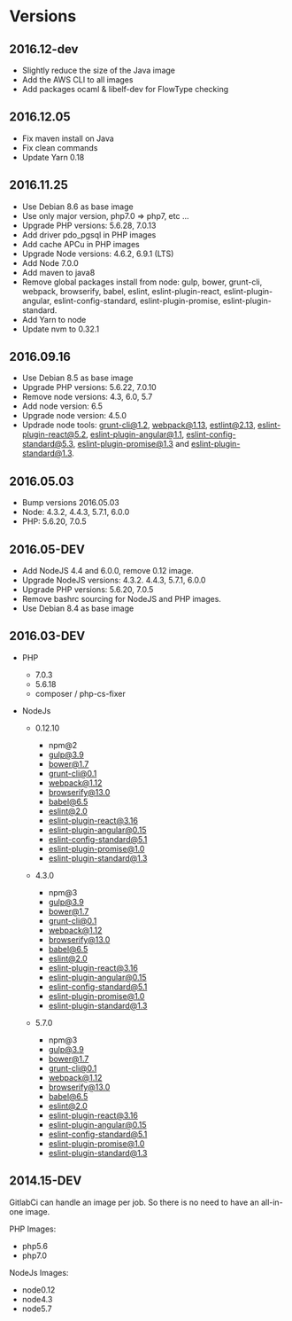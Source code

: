 Versions
========

2016.12-dev
-----------

* Slightly reduce the size of the Java image
* Add the AWS CLI to all images
* Add packages ocaml & libelf-dev for FlowType checking

2016.12.05
----------

* Fix maven install on Java
* Fix clean commands
* Update Yarn 0.18

2016.11.25
----------

* Use Debian 8.6 as base image
* Use only major version, php7.0 => php7, etc ...
* Upgrade PHP versions: 5.6.28, 7.0.13
* Add driver pdo_pgsql in PHP images
* Add cache APCu in PHP images
* Upgrade Node versions: 4.6.2, 6.9.1 (LTS)
* Add Node 7.0.0
* Add maven to java8
* Remove global packages install from node: gulp, bower, grunt-cli, webpack, browserify, babel, eslint, eslint-plugin-react, eslint-plugin-angular, eslint-config-standard, eslint-plugin-promise, eslint-plugin-standard.
* Add Yarn to node
* Update nvm to 0.32.1

2016.09.16
----------

* Use Debian 8.5 as base image
* Upgrade PHP versions: 5.6.22, 7.0.10
* Remove node versions: 4.3, 6.0, 5.7
* Add node version: 6.5
* Upgrade node version: 4.5.0
* Updrade node tools: grunt-cli@1.2, webpack@1.13, estlint@2.13, eslint-plugin-react@5.2, eslint-plugin-angular@1.1, eslint-config-standard@5.3, eslint-plugin-promise@1.3 and eslint-plugin-standard@1.3.

2016.05.03
----------

* Bump versions 2016.05.03
* Node: 4.3.2, 4.4.3, 5.7.1, 6.0.0
* PHP: 5.6.20, 7.0.5

2016.05-DEV
-----------

* Add NodeJS 4.4 and 6.0.0, remove 0.12 image.
* Upgrade NodeJS versions: 4.3.2. 4.4.3, 5.7.1, 6.0.0
* Upgrade PHP versions: 5.6.20, 7.0.5
* Remove bashrc sourcing for NodeJS and PHP images.
* Use Debian 8.4 as base image

2016.03-DEV
-----------

* PHP
    - 7.0.3
    - 5.6.18
    - composer / php-cs-fixer
    
* NodeJs
    - 0.12.10
        - npm@2
        - gulp@3.9 
        - bower@1.7
        - grunt-cli@0.1 
        - webpack@1.12 
        - browserify@13.0 
        - babel@6.5 
        - eslint@2.0 
        - eslint-plugin-react@3.16 
        - eslint-plugin-angular@0.15
        - eslint-config-standard@5.1
        - eslint-plugin-promise@1.0
        - eslint-plugin-standard@1.3
        
    - 4.3.0
        - npm@3
        - gulp@3.9 
        - bower@1.7
        - grunt-cli@0.1 
        - webpack@1.12 
        - browserify@13.0 
        - babel@6.5 
        - eslint@2.0 
        - eslint-plugin-react@3.16 
        - eslint-plugin-angular@0.15
        - eslint-config-standard@5.1
        - eslint-plugin-promise@1.0
        - eslint-plugin-standard@1.3
       
    - 5.7.0 
        - npm@3
        - gulp@3.9 
        - bower@1.7
        - grunt-cli@0.1 
        - webpack@1.12 
        - browserify@13.0 
        - babel@6.5 
        - eslint@2.0 
        - eslint-plugin-react@3.16 
        - eslint-plugin-angular@0.15
        - eslint-config-standard@5.1
        - eslint-plugin-promise@1.0
        - eslint-plugin-standard@1.3
        
2014.15-DEV
-----------

GitlabCi can handle an image per job. So there is no need to have an all-in-one image.

PHP Images: 

- php5.6
- php7.0

NodeJs Images:

- node0.12
- node4.3
- node5.7
